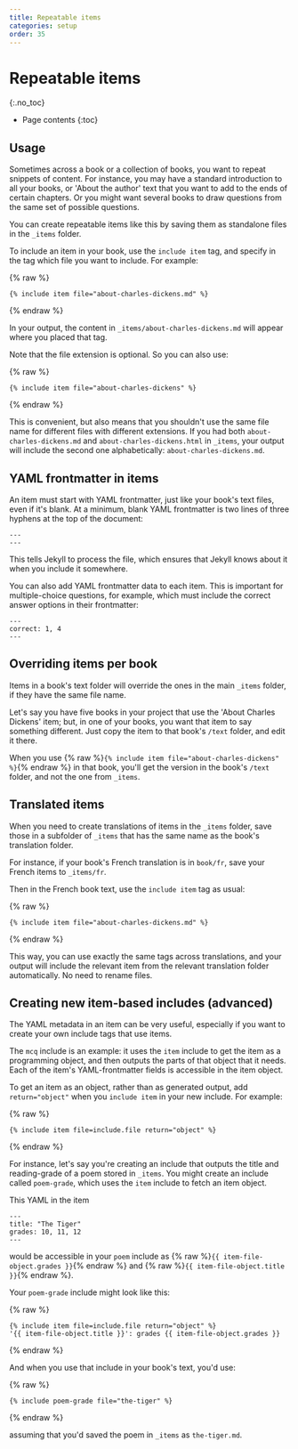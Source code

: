 ```yaml
---
title: Repeatable items
categories: setup
order: 35
---
```


# Repeatable items
{:.no_toc}

* Page contents
{:toc}

## Usage

Sometimes across a book or a collection of books, you want to repeat snippets of content. For instance, you may have a standard introduction to all your books, or 'About the author' text that you want to add to the ends of certain chapters. Or you might want several books to draw questions from the same set of possible questions.

You can create repeatable items like this by saving them as standalone files in the `_items` folder.

To include an item in your book, use the `include item` tag, and specify in the tag which file you want to include. For example:

{% raw %}
```
{% include item file="about-charles-dickens.md" %}
```
{% endraw %}

In your output, the content in `_items/about-charles-dickens.md` will appear where you placed that tag.

Note that the file extension is optional. So you can also use:

{% raw %}
```
{% include item file="about-charles-dickens" %}
```
{% endraw %}

This is convenient, but also means that you shouldn't use the same file name for different files with different extensions. If you had both `about-charles-dickens.md` and `about-charles-dickens.html` in `_items`, your output will include the second one alphabetically: `about-charles-dickens.md`.

## YAML frontmatter in items

An item must start with YAML frontmatter, just like your book's text files, even if it's blank. At a minimum, blank YAML frontmatter is two lines of three hyphens at the top of the document:

```
---
---
```

This tells Jekyll to process the file, which ensures that Jekyll knows about it when you include it somewhere.

You can also add YAML frontmatter data to each item. This is important for multiple-choice questions, for example, which must include the correct answer options in their frontmatter:

```
---
correct: 1, 4
---
```

## Overriding items per book

Items in a book's text folder will override the ones in the main `_items` folder, if they have the same file name.

Let's say you have five books in your project that use the 'About Charles Dickens' item; but, in one of your books, you want that item to say something different. Just copy the item to that book's `/text` folder, and edit it there.

When you use {% raw %}`{% include item file="about-charles-dickens" %}`{% endraw %} in that book, you'll get the version in the book's `/text` folder, and not the one from `_items`.

## Translated items

When you need to create translations of items in the `_items` folder, save those in a subfolder of `_items` that has the same name as the book's translation folder. 

For instance, if your book's French translation is in `book/fr`, save your French items to `_items/fr`.

Then in the French book text, use the `include item` tag as usual:

{% raw %}
```
{% include item file="about-charles-dickens.md" %}
```
{% endraw %}

This way, you can use exactly the same tags across translations, and your output will include the relevant item from the relevant translation folder automatically. No need to rename files.

## Creating new item-based includes (advanced)

The YAML metadata in an item can be very useful, especially if you want to create your own include tags that use items.

The `mcq` include is an example: it uses the `item` include to get the item as a programming object, and then outputs the parts of that object that it needs. Each of the item's YAML-frontmatter fields is accessible in the item object.

To get an item as an object, rather than as generated output, add `return="object"` when you `include item` in your new include. For example:

{% raw %}
```
{% include item file=include.file return="object" %}
```
{% endraw %}

For instance, let's say you're creating an include that outputs the title and reading-grade of a poem stored in `_items`. You might create an include called `poem-grade`, which uses the `item` include to fetch an item object. 

This YAML in the item

```
---
title: "The Tiger"
grades: 10, 11, 12
---
```

would be accessible in your `poem` include as {% raw %}`{{ item-file-object.grades }}`{% endraw %} and {% raw %}`{{ item-file-object.title }}`{% endraw %}.

Your `poem-grade` include might look like this:

{% raw %}
```
{% include item file=include.file return="object" %}
'{{ item-file-object.title }}': grades {{ item-file-object.grades }}
```
{% endraw %}

And when you use that include in your book's text, you'd use:

{% raw %}
```
{% include poem-grade file="the-tiger" %}
```
{% endraw %}

assuming that you'd saved the poem in `_items` as `the-tiger.md`.
